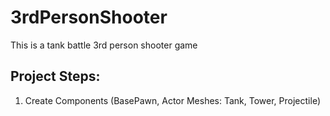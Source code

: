 # 3rdPersonShooter
This is a tank battle 3rd person shooter game

## Project Steps:
1. Create Components (BasePawn, Actor Meshes: Tank, Tower, Projectile)

